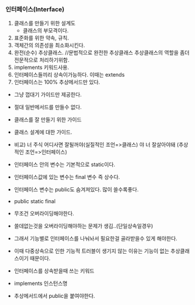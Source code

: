 

###  인터페이스(Interface)
1) 클래스를 만들기 위한 설계도
	- 클래스의 부모격이다.
2) 표준화를 위한 약속, 규칙.
3) 객체간의 의존성을 최소화시킨다.	
4) 완전(순수) 추상클래스. //문법적으로 완전한 추상클래스
추상클래스의 역할을 좀더 전문적으로 처리하기위함.
5) implements 키워드사용.
6) 인터페이스들끼리 상속이가능하다.	이때는 extends
7) 인터페이스는 100% 추상메서드만 있다.
 - 그냥 껍대기 가이드만 제공한다.
 - 절대 일반메서드를 만들수 없다.
 - 클래스를 잘 만들기 위한 가이드
 - 클래스 설계에 대한 가이드.

 - 비교) 너 주식 어디사면 잘될꺼야(실질적인 조언=>클래스)
 	 야 너 잘살아야돼 (추상적인 조언=>인터페이스)


- 인터페이스 안의 변수는 기본적으로 static이다.
- 인터페이스값에 있는 변수는 final 변수 즉 상수다.
- 인터페이스 변수는 public도 숨겨져있다. 많이 쓸수록좋다.
- public static final
- 무조건 오버라이딩해야한다.
- 쓸데없는것을 오버라이딩해야하는 문제가 생김..(단일상속일경우)
- 그래서 기능별로 인터페이스를 나눠놔서 필요한걸 골라받을수 있게 해야한다.
- 이때 다중상속으로 인한 기능적 트러블이 생기지 않는 이유는 기능이 없는 추상클래스이기 때문이다.
- 인터페이스를 상속받을때 쓰는 키워드
- implements 인스턴스명
- 추상메서드에서 public을 붙여야한다.

